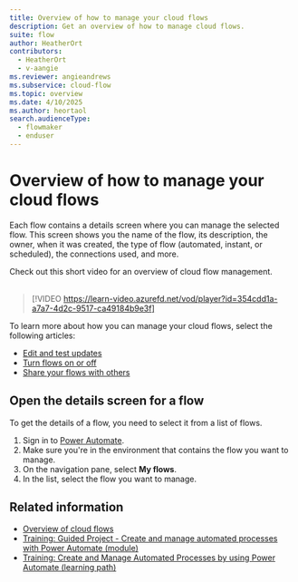 ```yaml
---
title: Overview of how to manage your cloud flows
description: Get an overview of how to manage cloud flows.
suite: flow
author: HeatherOrt
contributors:
  - HeatherOrt
  - v-aangie
ms.reviewer: angieandrews
ms.subservice: cloud-flow
ms.topic: overview
ms.date: 4/10/2025
ms.author: heortaol
search.audienceType: 
  - flowmaker
  - enduser
---
```


# Overview of how to manage your cloud flows

Each flow contains a details screen where you can manage the selected flow. This screen shows you the name of the flow, its description, the owner, when it was created, the type of flow (automated, instant, or scheduled), the connections used, and more.

Check out this short video for an overview of cloud flow management.<br/><br/>

>[!VIDEO https://learn-video.azurefd.net/vod/player?id=354cdd1a-a7a7-4d2c-9517-ca49184b9e3f]

To learn more about how you can manage your cloud flows, select the following articles:

- [Edit and test updates](error-checker.md)
- [Turn flows on or off](disable-flow.md)
- [Share your flows with others](create-team-flows.md)

## Open the details screen for a flow

To get the details of a flow, you need to select it from a list of flows.

1. Sign in to [Power Automate](http://powerautomate.com).
1. Make sure you're in the environment that contains the flow you want to manage.
1. On the navigation pane, select **My flows**.
1. In the list, select the flow you want to manage.

## Related information

- [Overview of cloud flows](overview-cloud.md)
- [Training: Guided Project - Create and manage automated processes with Power Automate (module)](/training/modules/create-manage-automated-processes-with-power-automate/)
- [Training: Create and Manage Automated Processes by using Power Automate (learning path)](/training/paths/create-manage-automated-processes-by-using-power-automate/)
